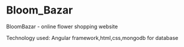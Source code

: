 # Bloom_Bazar
BloomBazar - online flower shopping website

Technology used: Angular framework,html,css,mongodb for database


